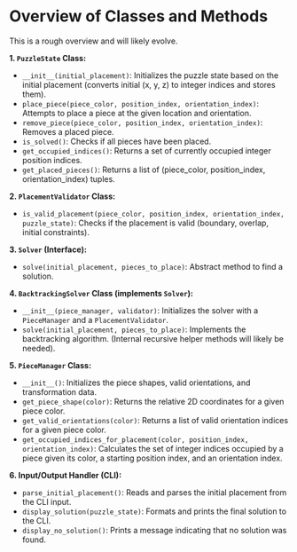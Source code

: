# Overview of Classes and Methods

This is a rough overview and will likely evolve.

**1. `PuzzleState` Class:**

* `__init__(initial_placement)`: Initializes the puzzle state based on the initial placement (converts initial (x, y, z) to integer indices and stores them).
* `place_piece(piece_color, position_index, orientation_index)`: Attempts to place a piece at the given location and orientation.
* `remove_piece(piece_color, position_index, orientation_index)`: Removes a placed piece.
* `is_solved()`: Checks if all pieces have been placed.
* `get_occupied_indices()`: Returns a set of currently occupied integer position indices.
* `get_placed_pieces()`: Returns a list of (piece\_color, position\_index, orientation\_index) tuples.

**2. `PlacementValidator` Class:**

* `is_valid_placement(piece_color, position_index, orientation_index, puzzle_state)`: Checks if the placement is valid (boundary, overlap, initial constraints).

**3. `Solver` (Interface):**

* `solve(initial_placement, pieces_to_place)`: Abstract method to find a solution.

**4. `BacktrackingSolver` Class (implements `Solver`):**

* `__init__(piece_manager, validator)`: Initializes the solver with a `PieceManager` and a `PlacementValidator`.
* `solve(initial_placement, pieces_to_place)`: Implements the backtracking algorithm. (Internal recursive helper methods will likely be needed).

**5. `PieceManager` Class:**

* `__init__()`: Initializes the piece shapes, valid orientations, and transformation data.
* `get_piece_shape(color)`: Returns the relative 2D coordinates for a given piece color.
* `get_valid_orientations(color)`: Returns a list of valid orientation indices for a given piece color.
* `get_occupied_indices_for_placement(color, position_index, orientation_index)`: Calculates the set of integer indices occupied by a piece given its color, a starting position index, and an orientation index.

**6. Input/Output Handler (CLI):**

* `parse_initial_placement()`: Reads and parses the initial placement from the CLI input.
* `display_solution(puzzle_state)`: Formats and prints the final solution to the CLI.
* `display_no_solution()`: Prints a message indicating that no solution was found.
